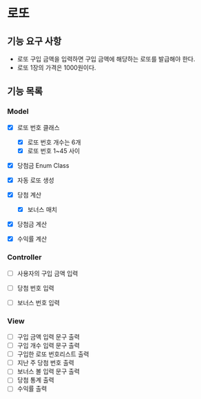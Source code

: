 # 로또

## 기능 요구 사항
- 로또 구입 금액을 입력하면 구입 금액에 해당하는 로또를 발급해야 한다.
- 로또 1장의 가격은 1000원이다.

## 기능 목록

### Model
- [x] 로또 번호 클래스
  - [x] 로또 번호 개수는 6개
  - [X] 로또 번호 1~45 사이
- [x] 당첨금 Enum Class
- [x] 자동 로또 생성
- [x] 당첨 계산
  - [x] 보너스 매치
- [x] 당첨금 계산
- [x] 수익률 계산



### Controller
- [ ] 사용자의 구입 금액 입력
- [ ] 당첨 번호 입력
- [ ] 보너스 번호 입력


### View
- [ ] 구입 금액 입력 문구 출력
- [ ] 구입 개수 입력 문구 출력
- [ ] 구입한 로또 번호리스트 출력
- [ ] 지난 주 당첨 번호 출력
- [ ] 보너스 볼 입력 문구 출력
- [ ] 당첨 통계 출력
- [ ] 수익률 출력